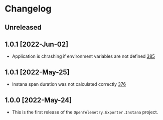 # Changelog

## Unreleased

## 1.0.1 [2022-Jun-02]

* Application is chrashing if environment variables are not defined
[385](https://github.com/open-telemetry/opentelemetry-dotnet-contrib/pull/385)

## 1.0.1 [2022-May-25]

* Instana span duration was not calculated correctly
[376](https://github.com/open-telemetry/opentelemetry-dotnet-contrib/pull/376)

## 1.0.0 [2022-May-24]

* This is the first release of the `OpenTelemetry.Exporter.Instana`
project.
